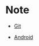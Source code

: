 # Note

* [Git](https://github.com/LessTalk/Less_Note/blob/master/Git.md)

* [Android](https://github.com/LessTalk/Less_Note/blob/master/Android.md)




